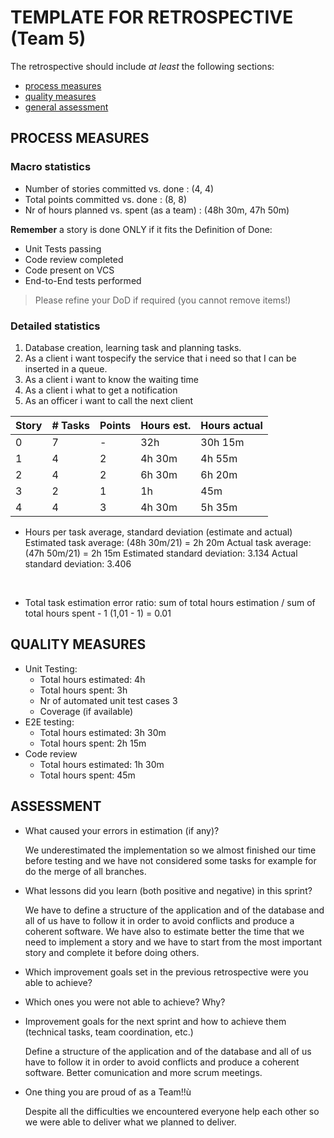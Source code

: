 TEMPLATE FOR RETROSPECTIVE (Team 5)
=====================================

The retrospective should include _at least_ the following
sections:

- [process measures](#process-measures)
- [quality measures](#quality-measures)
- [general assessment](#assessment)

## PROCESS MEASURES 

### Macro statistics

- Number of stories committed vs. done : (4, 4)
- Total points committed vs. done : (8, 8)
- Nr of hours planned vs. spent (as a team) : (48h 30m, 47h 50m)

**Remember** a story is done ONLY if it fits the Definition of Done:
 
- Unit Tests passing
- Code review completed
- Code present on VCS
- End-to-End tests performed

> Please refine your DoD if required (you cannot remove items!) 

### Detailed statistics
1) Database creation, learning task and planning tasks.
2) As a client i want tospecify the service that i need so that I can be inserted in a queue.
3) As a client i want to know the waiting time
4) As a client i what to get a notification
5) As an officer i want to call the next client

| Story  | # Tasks | Points | Hours est. | Hours actual |
|--------|---------|--------|------------|--------------|
| 0      | 7       |  -     |  32h       |   30h 15m    |
| 1      | 4       |  2     |  4h 30m    |   4h 55m     |
| 2      | 4       |  2     |  6h 30m    |   6h 20m     |
| 3      | 2       |  1     |  1h        |   45m        |
| 4      | 4       |  3     |  4h 30m    |   5h 35m     |


- Hours per task average, standard deviation (estimate and actual)
  Estimated task average: (48h 30m/21) = 2h 20m 
  Actual task average: (47h 50m/21) = 2h 15m
  Estimated standard deviation: 3.134
  Actual standard deviation: 3.406
  
  <br>
- Total task estimation error ratio: sum of total hours estimation / sum of total hours spent - 1
(1,01 - 1) = 0.01

  
## QUALITY MEASURES 

- Unit Testing:
  - Total hours estimated: 4h 
  - Total hours spent: 3h
  - Nr of automated unit test cases 3
  - Coverage (if available)
- E2E testing:
  - Total hours estimated: 3h 30m
  - Total hours spent: 2h 15m
- Code review 
  - Total hours estimated: 1h 30m
  - Total hours spent: 45m
  


## ASSESSMENT

- What caused your errors in estimation (if any)?

    We underestimated the implementation so we almost finished our time before testing and we have not considered some tasks for example for do the merge of all branches. 
  <br>
- What lessons did you learn (both positive and negative) in this sprint?

    We have to define a structure of the application and of the database and all of us have to follow it in order to avoid conflicts and produce a coherent software. We have also to estimate better the time that we need to implement a story and we have to start from the most important story and complete it before doing others.
  <br>

- Which improvement goals set in the previous retrospective were you able to achieve?
  <br>

- Which ones you were not able to achieve? Why?
  <br>

- Improvement goals for the next sprint and how to achieve them (technical tasks, team coordination, etc.)

    Define a structure of the application and of the database and all of us have to follow it in order to avoid conflicts and produce a coherent software. Better comunication and more scrum meetings.
  <br>
- One thing you are proud of as a Team!!ù

    Despite all the difficulties we encountered everyone help each other so we were able to deliver what we planned to deliver.